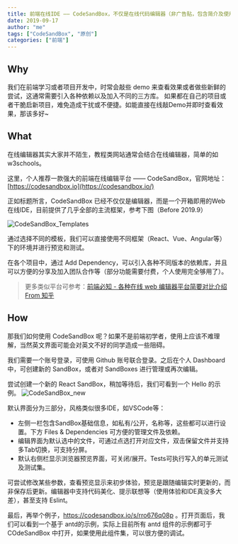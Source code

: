 ```yaml
---
title: 前端在线IDE —— CodeSandBox，不仅是在线代码编辑器（非广告贴，包含简介及使用）
date: 2019-09-17
author: "me"
tags: ["CodeSandBox", "原创"]
categories: ["前端"]
---
```


## Why

我们在前端学习或者项目开发中，时常会敲些 demo 来查看效果或者做些新鲜的尝试，这通常需要引入各种依赖以及加入不同的三方库。
如果都在自己的项目或者干脆启新项目，难免造成干扰或不便捷。如能直接在线敲Demo并即时查看效果，那该多好~

## What

在线编辑器其实大家并不陌生，教程类网站通常会结合在线编辑器，简单的如 w3schools。

这里，个人推荐一款强大的前端在线编辑平台 —— CodeSandBox，官网地址：[https://codesandbox.io](https://codesandbox.io/)

正如标题所言，CodeSandBox 已经不仅仅是编辑器，而是一个开箱即用的Web在线IDE，目前提供了几乎全部的主流框架，参考下图（Before 2019.9）

![CodeSandBox_Templates](http://image.ftopia.cn/blog/CodeSandBox_Templates.png)

通过选择不同的模板，我们可以直接使用不同框架（React、Vue、Angular等）下的环境并进行预览和测试。

在各个项目中，通过 Add Dependency，可以引入各种不同版本的依赖库，并且可以方便的分享及加入团队合作等（部分功能需要付费，个人使用完全够用了）。

> 更多类似平台可参考：[前端必知 - 各种在线 web 编辑器平台简要对比介绍 From 知乎](https://zhuanlan.zhihu.com/p/37490345)

## How

那我们如何使用 CodeSandBox 呢？如果不是前端初学者，使用上应该不难理解，当然英文界面可能会对英文不好的同学造成一些阻碍。

我们需要一个账号登录，可使用 Github 账号联合登录。之后在个人 Dashboard 中，可创建新的 SandBox，或者对 SandBoxes 进行管理或再次编辑。

尝试创建一个新的 React SandBox，稍加等待后，我们可看到一个 Hello 的示例。
![CodeSandBox_new](http://image.ftopia.cn/blog/CodeSandBox_new.png)

默认界面分为三部分，风格类似很多IDE，如VSCode等：

- 左侧一栏包含SandBox基础信息，如私有/公开，名称等，这些都可以进行设置。下方 Files & Dependencies 可方便的管理文件及依赖。
- 编辑界面为默认选中的文件，可通过点选打开对应文件，双击保留文件并支持多Tab切换，可支持分屏。
- 默认右侧栏显示浏览器预览界面，可关闭/展开。Tests可执行写入的单元测试及测试集。

可尝试修改某些参数，查看预览显示来初步体验，预览是跟随编辑实时更新的，而非保存后更新。编辑器中支持代码美化、提示联想等（使用体验和IDE真没多大差），甚至支持 Eslint。

最后，再举个例子，https://codesandbox.io/s/rro676q08p 。打开页面后，我们可以看到一个基于 antd的示例，实际上目前所有 antd 组件的示例都可于 COdeSandBox 中打开，如果使用此组件集，可以很方便的调试。